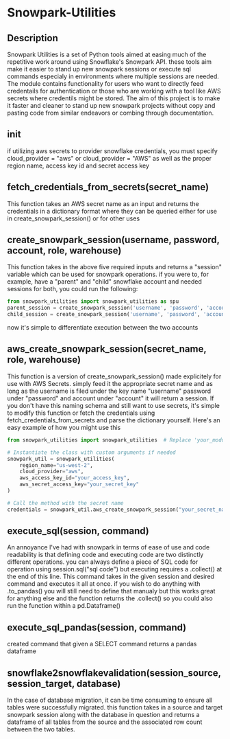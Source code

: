 # Snowpark-Utilities
## Description
Snowpark Utilities is a set of Python tools aimed at easing much of the repetitive work around using Snowflake's Snowpark API.  these tools aim make it easier to stand up new snowpark sessions or execute sql commands especialy in environments where multiple sessions are needed.  The module contains functionality for users who want to directly feed credentails for authentication or those who are working with a tool like AWS secrets where credentils might be stored.  The aim of this project is to make it faster and cleaner to stand up new snowpark projects without copy and pasting code from similar endeavors or combing through documentation.

## __init__
if utilizing aws secrets to provider snowflake credentials, you must specify cloud_provider = "aws" or cloud_provider = "AWS" as well as the proper region name, access key id and secret access key

## fetch_credentials_from_secrets(secret_name)
This function takes an AWS secret name as an input and returns the credentials in a dictionary format where they can be queried either for use in create_snowpark_session() or for other uses

## create_snowpark_session(username, password, account, role, warehouse)
This function takes in the above five required inputs and returns a "session" variable which can be used for snowpark operations.  if you were to, for example, have a "parent" and "child" snowflake account and needed sessions for both, you could run the following:
```python
from snowpark_utilities import snowpark_utilities as spu
parent_session = create_snowpark_session('username', 'password', 'account', 'role', 'warehouse')
child_session = create_snowpark_session('username', 'password', 'account', 'role', 'warehouse')
```
now it's simple to differentiate execution between the two accounts

## aws_create_snowpark_session(secret_name, role, warehouse)
This function is a version of create_snowpark_session() made explicitely for use with AWS Secrets.  simply feed it the appropriate secret name and as long as the username is filed under the key name "username" password under "password" and account under "account" it will return a session.  If you don't have this naming schema and still want to use secrets, it's simple to modify this function or fetch the credentials using fetch_credentials_from_secrets and parse the dictionary yourself.  Here's an easy example of how you might use this
```python
from snowpark_utilities import snowpark_utilities  # Replace 'your_module_name' with the actual module name.

# Instantiate the class with custom arguments if needed
snowpark_util = snowpark_utilities(
    region_name="us-west-2",
    cloud_provider="aws",
    aws_access_key_id="your_access_key",
    aws_secret_access_key="your_secret_key"
)

# Call the method with the secret name
credentials = snowpark_util.aws_create_snowpark_session("your_secret_name")
```

## execute_sql(session, command)
An annoyance I've had with snowpark in terms of ease of use and code readability is that defining code and executing code are two distinctly different operations.  you can always define a piece of SQL code for operation using session.sql("sql code") but executing requires a .collect() at the end of this line.  This command takes in the given session and desired command and executes it all at once.  if you wish to do anything with .to_pandas() you will still need to define that manualy but this works great for anything else and the function returns the .collect() so you could also run the function within a pd.Dataframe()

## execute_sql_pandas(session, command)
created command that given a SELECT command returns a pandas dataframe

## snowflake2snowflakevalidation(session_source, session_target, database)
In the case of database migration, it can be time consuming to ensure all tables were successfully migrated. this function takes in a source and target snowpark session along with the database in question and returns a dataframe of all tables from the source and the associated row count between the two tables.